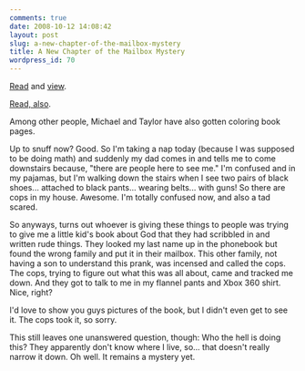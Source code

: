 ```yaml
---
comments: true
date: 2008-10-12 14:08:42
layout: post
slug: a-new-chapter-of-the-mailbox-mystery
title: A New Chapter of the Mailbox Mystery
wordpress_id: 70
---
```


[Read](http://ponspk.blogspot.com/2008/09/something-in-mailbox.html) and [view](http://ponspk.blogspot.com/2008/09/images-of-kids-meal-mystery.html).

[Read, also](http://ponspk.blogspot.com/2008/09/2nd-chapter-of-mail-box-mystery.html).

Among other people, Michael and Taylor have also gotten coloring book pages.

Up to snuff now? Good. So I'm taking a nap today (because I was supposed to be doing math) and suddenly my dad comes in and tells me to come downstairs because, "there are people here to see me." I'm confused and in my pajamas, but I'm walking down the stairs when I see two pairs of black shoes... attached to black pants... wearing belts... with guns! So there are cops in my house. Awesome. I'm totally confused now, and also a tad scared.

So anyways, turns out whoever is giving these things to people was trying to give me a little kid's book about God that they had scribbled in and written rude things. They looked my last name up in the phonebook but found the wrong family and put it in their mailbox. This other family, not having a son to understand this prank, was incensed and called the cops. The cops, trying to figure out what this was all about, came and tracked me down. And they got to talk to me in my flannel pants and Xbox 360 shirt. Nice, right?

I'd love to show you guys pictures of the book, but I didn't even get to see it. The cops took it, so sorry.

This still leaves one unanswered question, though: Who the hell is doing this? They apparently don't know where I live, so... that doesn't really narrow it down. Oh well. It remains a mystery yet.
